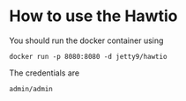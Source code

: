 # How to use the Hawtio

You should run the docker container using 
```
docker run -p 8080:8080 -d jetty9/hawtio
```

The credentials are 
```
admin/admin
```
